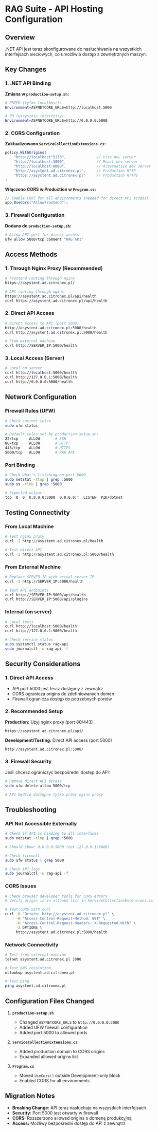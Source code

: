 # RAG Suite - API Hosting Configuration

## Overview

.NET API jest teraz skonfigurowane do nasłuchiwania na wszystkich interfejsach sieciowych, co umożliwia dostęp z zewnętrznych maszyn.

## Key Changes

### 1. .NET API Binding
**Zmiana w `production-setup.sh`:**
```bash
# PRZED (tylko localhost):
Environment=ASPNETCORE_URLS=http://localhost:5000

# PO (wszystkie interfejsy):
Environment=ASPNETCORE_URLS=http://0.0.0.0:5000
```

### 2. CORS Configuration
**Zaktualizowano `ServiceCollectionExtensions.cs`:**
```csharp
policy.WithOrigins(
    "http://localhost:5173",              // Vite dev server
    "http://localhost:3000",              // React dev server  
    "http://localhost:8080",              // Alternative dev server
    "http://asystent.ad.citronex.pl",     // Production HTTP
    "https://asystent.ad.citronex.pl"     // Production HTTPS
)
```

**Włączono CORS w Production w `Program.cs`:**
```csharp
// Enable CORS for all environments (needed for direct API access)
app.UseCors("AllowFrontend");
```

### 3. Firewall Configuration
**Dodano do `production-setup.sh`:**
```bash
# Allow API port for direct access
ufw allow 5000/tcp comment "RAG API"
```

## Access Methods

### 1. Through Nginx Proxy (Recommended)
```bash
# Frontend routing through nginx
https://asystent.ad.citronex.pl/

# API routing through nginx  
https://asystent.ad.citronex.pl/api/health
curl https://asystent.ad.citronex.pl/api/health
```

### 2. Direct API Access
```bash
# Direct access to API (port 5000)
http://asystent.ad.citronex.pl:5000/health
curl http://asystent.ad.citronex.pl:5000/health

# From external machine
curl http://SERVER_IP:5000/health
```

### 3. Local Access (Server)
```bash
# Local on server
curl http://localhost:5000/health
curl http://127.0.0.1:5000/health
curl http://0.0.0.0:5000/health
```

## Network Configuration

### Firewall Rules (UFW)
```bash
# Check current rules
sudo ufw status

# Default rules set by production-setup.sh:
22/tcp     ALLOW       # SSH
80/tcp     ALLOW       # HTTP
443/tcp    ALLOW       # HTTPS
5000/tcp   ALLOW       # RAG API
```

### Port Binding
```bash
# Check what's listening on port 5000
sudo netstat -tlnp | grep :5000
sudo ss -tlnp | grep :5000

# Expected output:
tcp  0  0  0.0.0.0:5000  0.0.0.0:*  LISTEN  PID/dotnet
```

## Testing Connectivity

### From Local Machine
```bash
# Test nginx proxy
curl -I http://asystent.ad.citronex.pl/health

# Test direct API 
curl -I http://asystent.ad.citronex.pl:5000/health
```

### From External Machine
```bash
# Replace SERVER_IP with actual server IP
curl -I http://SERVER_IP:5000/health

# Test API endpoints
curl http://SERVER_IP:5000/api/health
curl http://SERVER_IP:5000/api/plugins
```

### Internal (on server)
```bash
# Local tests
curl http://localhost:5000/health
curl http://127.0.0.1:5000/health

# Check service status
sudo systemctl status rag-api
sudo journalctl -u rag-api -f
```

## Security Considerations

### 1. Direct API Access
- API port 5000 jest teraz dostępny z zewnątrz
- CORS ogranicza origins do zdefiniowanych domen
- Firewall ogranicza dostęp do potrzebnych portów

### 2. Recommended Setup
**Production:** Użyj nginx proxy (port 80/443)
```bash
https://asystent.ad.citronex.pl/api/
```

**Development/Testing:** Direct API access (port 5000)
```bash
http://asystent.ad.citronex.pl:5000/
```

### 3. Firewall Security
Jeśli chcesz ograniczyć bezpośredni dostęp do API:
```bash
# Remove direct API access
sudo ufw delete allow 5000/tcp

# API będzie dostępne tylko przez nginx proxy
```

## Troubleshooting

### API Not Accessible Externally
```bash
# Check if API is binding to all interfaces
sudo netstat -tlnp | grep :5000

# Should show: 0.0.0.0:5000 (not 127.0.0.1:5000)

# Check firewall
sudo ufw status | grep 5000

# Check API logs
sudo journalctl -u rag-api -f
```

### CORS Issues
```bash
# Check browser developer tools for CORS errors
# Verify origin is in allowed list in ServiceCollectionExtensions.cs

# Test CORS with curl
curl -H "Origin: http://asystent.ad.citronex.pl" \
     -H "Access-Control-Request-Method: GET" \
     -H "Access-Control-Request-Headers: X-Requested-With" \
     -X OPTIONS \
     http://asystent.ad.citronex.pl:5000/health
```

### Network Connectivity
```bash
# Test from external machine
telnet asystent.ad.citronex.pl 5000

# Test DNS resolution  
nslookup asystent.ad.citronex.pl

# Test ping
ping asystent.ad.citronex.pl
```

## Configuration Files Changed

1. **`production-setup.sh`**
   - Changed `ASPNETCORE_URLS` to `http://0.0.0.0:5000`
   - Added UFW firewall configuration
   - Added port 5000 to allowed ports

2. **`ServiceCollectionExtensions.cs`**
   - Added production domain to CORS origins
   - Expanded allowed origins list

3. **`Program.cs`**
   - Moved `UseCors()` outside Development-only block
   - Enabled CORS for all environments

## Migration Notes

- **Breaking Change:** API teraz nasłuchuje na wszystkich interfejsach
- **Security:** Port 5000 jest otwarty w firewall
- **CORS:** Rozszerzono allowed origins o domenę produkcyjną
- **Access:** Możliwy bezpośredni dostęp do API z zewnątrz
